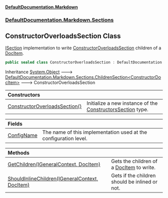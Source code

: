 #### [DefaultDocumentation\.Markdown](../../../../index.md 'index')
### [DefaultDocumentation\.Markdown\.Sections](../../../../index.md#DefaultDocumentation.Markdown.Sections 'DefaultDocumentation\.Markdown\.Sections')

## ConstructorOverloadsSection Class

[ISection](https://github.com/Doraku/DefaultDocumentation/blob/master/documentation/api/DefaultDocumentation/Api/ISection/index.md 'DefaultDocumentation\.Api\.ISection') implementation to write [ConstructorOverloadsSection](DefaultDocumentation/Markdown/Sections/ConstructorOverloadsSection/index.md 'DefaultDocumentation\.Markdown\.Sections\.ConstructorOverloadsSection') children of a [DocItem](https://github.com/Doraku/DefaultDocumentation/blob/master/documentation/api/DefaultDocumentation/Models/DocItem/index.md 'DefaultDocumentation\.Models\.DocItem')\.

```csharp
public sealed class ConstructorOverloadsSection : DefaultDocumentation.Markdown.Sections.ChildrenSection<DefaultDocumentation.Models.Members.ConstructorDocItem>
```

Inheritance [System\.Object](https://docs.microsoft.com/en-us/dotnet/api/System.Object 'System\.Object') &#129106; [DefaultDocumentation\.Markdown\.Sections\.ChildrenSection&lt;](../ChildrenSection_T_/index.md 'DefaultDocumentation\.Markdown\.Sections\.ChildrenSection\<T\>')[ConstructorDocItem](https://github.com/Doraku/DefaultDocumentation/blob/master/documentation/api/DefaultDocumentation/Models/Members/ConstructorDocItem/index.md 'DefaultDocumentation\.Models\.Members\.ConstructorDocItem')[&gt;](../ChildrenSection_T_/index.md 'DefaultDocumentation\.Markdown\.Sections\.ChildrenSection\<T\>') &#129106; ConstructorOverloadsSection

| Constructors | |
| :--- | :--- |
| [ConstructorOverloadsSection\(\)](ConstructorOverloadsSection().md 'DefaultDocumentation\.Markdown\.Sections\.ConstructorOverloadsSection\.ConstructorOverloadsSection\(\)') | Initialize a new instance of the [ConstructorsSection](../ConstructorsSection/index.md 'DefaultDocumentation\.Markdown\.Sections\.ConstructorsSection') type\. |

| Fields | |
| :--- | :--- |
| [ConfigName](ConfigName.md 'DefaultDocumentation\.Markdown\.Sections\.ConstructorOverloadsSection\.ConfigName') | The name of this implementation used at the configuration level\. |

| Methods | |
| :--- | :--- |
| [GetChildren\(IGeneralContext, DocItem\)](GetChildren(IGeneralContext,DocItem).md 'DefaultDocumentation\.Markdown\.Sections\.ConstructorOverloadsSection\.GetChildren\(DefaultDocumentation\.IGeneralContext, DefaultDocumentation\.Models\.DocItem\)') | Gets the children of a [DocItem](https://github.com/Doraku/DefaultDocumentation/blob/master/documentation/api/DefaultDocumentation/Models/DocItem/index.md 'DefaultDocumentation\.Models\.DocItem') to write\. |
| [ShouldInlineChildren\(IGeneralContext, DocItem\)](ShouldInlineChildren(IGeneralContext,DocItem).md 'DefaultDocumentation\.Markdown\.Sections\.ConstructorOverloadsSection\.ShouldInlineChildren\(DefaultDocumentation\.IGeneralContext, DefaultDocumentation\.Models\.DocItem\)') | Gets if the children should be inlined or not\. |
